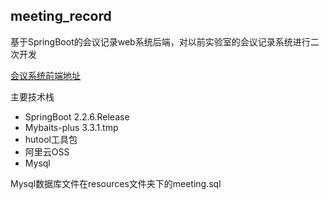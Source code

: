 ## meeting_record
基于SpringBoot的会议记录web系统后端，对以前实验室的会议记录系统进行二次开发

[会议系统前端地址](https://github.com/a1742861031/meeting_record_fontend)

主要技术栈
- SpringBoot 2.2.6.Release
- Mybaits-plus 3.3.1.tmp
- hutool工具包
- 阿里云OSS
- Mysql

Mysql数据库文件在resources文件夹下的meeting.sql
